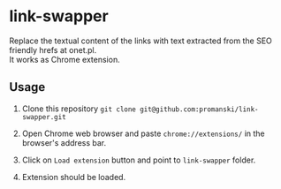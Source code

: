 # link-swapper
Replace the textual content of the links with text extracted from the SEO friendly hrefs at onet.pl. \
It works as Chrome extension.

## Usage
 1. Clone this repository
	 `git clone git@github.com:promanski/link-swapper.git`

2. Open Chrome web browser and paste `chrome://extensions/` in the browser's address bar.
3. Click on `Load extension` button and point to `link-swapper` folder.
4. Extension should be loaded.
